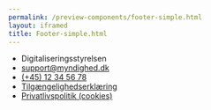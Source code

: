 ```yaml
--- 
permalink: /preview-components/footer-simple.html
layout: iframed 
title: Footer-simple.html
---
```

<footer>
    <div class="footer">
        <div class="container">
            <div class="align-text-left">
                <ul class="unstyled-list inline-list">
                    <li class=""><span
                            class="h5 weight-semibold">Digitaliseringsstyrelsen</span>
                    </li>
                    <li class=""><a href="mailto:support@myndighed.dk"
                            class="function-link"
                            title="Skriv til Digitaliseringsstyrelsen">support@myndighed.dk</a>
                    </li>
                    <li class=""><a href="tel:+4512345678"
                            class="function-link"
                            title="Ring til Digitaliseringsstyrelsen">(+45)
                            12 34 56 78</a></li>
                    <li class=""><a href="#"
                            class="function-link">Tilgængelighedserklæring</a>
                    </li>
                    <li class=""><a href="#"
                            class="function-link">Privatlivspolitik
                            (cookies)</a></li>
                </ul>
            </div>
        </div>
    </div>
</footer>